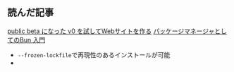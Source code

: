 ## 読んだ記事
[public beta になった v0 を試してWebサイトを作る](https://zenn.dev/chot/articles/26bd44ebb43d3b)
[パッケージマネージャとしてのBun 入門](https://zenn.dev/gatsby/books/0622aa61e0a3e8)
- `--frozen-lockfile`で再現性のあるインストールが可能
- 